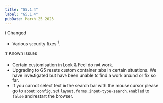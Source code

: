 ```yaml
---
title: "G5.1.4"
label: "G5.1.4"
pubDate: March 25 2023
---
```


ℹ️ Changed

* Various security fixes <sup>[1](https://www.mozilla.org/en-US/security/advisories/mfsa2023-10/)</sup>.

❓ Known Issues


* Certain customisation in Look & Feel do not work.
* Upgrading to G5 resets custom container tabs in certain situations. We have investigated but have been unable to find a work around or fix so far.
* If you cannot select text in the search bar with the mouse cursor please go to `about:config`, set `layout.forms.input-type-search.enabled` to `false` and restart the browser.
